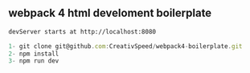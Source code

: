 ## webpack 4 html develoment boilerplate

``` html
devServer starts at http://localhost:8080
```
``` js
1- git clone git@github.com:CreativSpeed/webpack4-boilerplate.git
2- npm install
3- npm run dev
```
